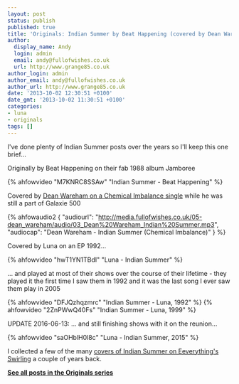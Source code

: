 ```yaml
---
layout: post
status: publish
published: true
title: 'Originals: Indian Summer by Beat Happening (covered by Dean Wareham and Luna)'
author:
  display_name: Andy
  login: admin
  email: andy@fullofwishes.co.uk
  url: http://www.grange85.co.uk
author_login: admin
author_email: andy@fullofwishes.co.uk
author_url: http://www.grange85.co.uk
date: '2013-10-02 12:30:51 +0100'
date_gmt: '2013-10-02 11:30:51 +0100'
categories:
- luna
- originals
tags: []
---
```

<p>I've done plenty of Indian Summer posts over the years so I'll keep this one brief...</p>
<p>Originally by Beat Happening on their fab 1988 album Jamboree<br />
</p>
{% ahfowvideo "M7KNRC8SSAw" "Indian Summer - Beat Happening" %}
<p>Covered by <a href="/2013/01/18/audio-lost-tracks-dean-wareham-indian-summer/">Dean Wareham on a Chemical Imbalance single</a> while he was still a part of Galaxie 500</p>

{% ahfowaudio2
  {
  "audiourl": "http://media.fullofwishes.co.uk/05-dean_wareham/audio/03_Dean%20Wareham_Indian%20Summer.mp3",
  "audiocap": "Dean Wareham - Indian Summer (Chemical Imbalance)"
  }
%}

<p>Covered by Luna on an EP 1992&hellip;</p>
{% ahfowvideo "hwT1YN1TBdI" "Luna - Indian Summer" %}

<p>&hellip; and played at most of their shows over the course of their lifetime - they played it the first time I saw them in 1992 and it was the last song I ever saw them play in 2005</p>
{% ahfowvideo "DFJQzhqzmrc" "Indian Summer - Luna, 1992" %}
{% ahfowvideo "2ZnPWwQ40Fs" "Indian Summer - Luna, 1999" %}


<p>UPDATE 2016-06-13: &hellip; and still finishing shows with it on the reunion&hellip;</p>
{% ahfowvideo "saOHblH0l8c" "Luna - Indian Summer, 2015" %}

<p>I collected a few of the many <a href="http://www.grange85.co.uk/swirling/2011/09/06/an-indian-summer-well-we-can-only-hope/">covers of Indian Summer on Eeverything's Swirling</a> a couple of years back.</p>

<p><strong><a href="/category/originals/" title="List: Originals">See all posts in the Originals series</a></strong></p>
